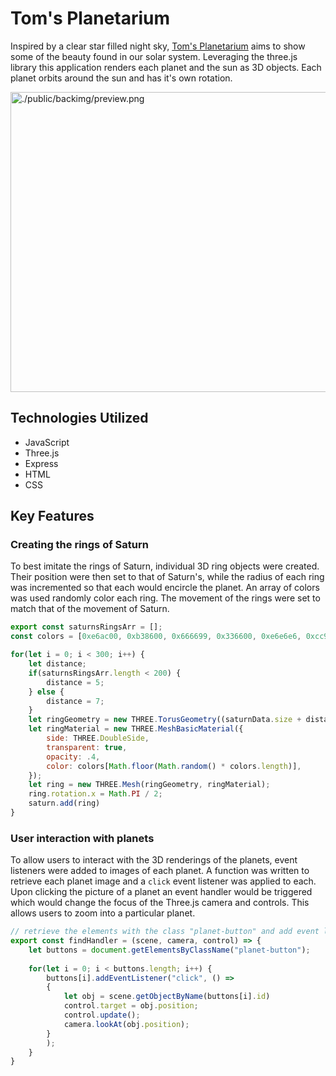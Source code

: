 # Tom's Planetarium 

Inspired by a clear star filled night sky, [Tom's Planetarium](https://tomsplanetarium.herokuapp.com/) aims to show some of the beauty found in our solar system. Leveraging the three.js library this application renders each planet and the sun as 3D objects. Each planet orbits around the sun and has it's own rotation.

<img src="./public/images/previewgif.gif" alt="./public/backimg/preview.png" width="852" height="480">

## Technologies Utilized 

* JavaScript 
* Three.js 
* Express
* HTML
* CSS 

## Key Features 

### Creating the rings of Saturn 

To best imitate the rings of Saturn, individual 3D ring objects were created. Their position were then set to that of Saturn's, while the radius of each ring was incremented so that each would encircle the planet. An array of colors was used randomly color each ring. The movement of the rings were set to match that of the movement of Saturn.   

```javascript
export const saturnsRingsArr = []; 
const colors = [0xe6ac00, 0xb38600, 0x666699, 0x336600, 0xe6e6e6, 0xcc9900]

for(let i = 0; i < 300; i++) {
    let distance; 
    if(saturnsRingsArr.length < 200) {
        distance = 5; 
    } else {
        distance = 7;
    }
    let ringGeometry = new THREE.TorusGeometry((saturnData.size + distance) + (i * .1), Math.random() * .1, 2, 50)
    let ringMaterial = new THREE.MeshBasicMaterial({
        side: THREE.DoubleSide, 
        transparent: true, 
        opacity: .4,
        color: colors[Math.floor(Math.random() * colors.length)],
    });
    let ring = new THREE.Mesh(ringGeometry, ringMaterial);
    ring.rotation.x = Math.PI / 2; 
    saturn.add(ring)
}
```

### User interaction with planets 

To allow users to interact with the 3D renderings of the planets, event listeners were added to images of each planet. A function was written to retrieve each planet image and a `click` event listener was applied to each. Upon clicking the picture of a planet an event handler would be triggered which would change the focus of the Three.js camera and controls. This allows users to zoom into a particular planet.   

```javascript 
// retrieve the elements with the class "planet-button" and add event listeners to each. 
export const findHandler = (scene, camera, control) => {
    let buttons = document.getElementsByClassName("planet-button");
    
    for(let i = 0; i < buttons.length; i++) {
        buttons[i].addEventListener("click", () => 
        {
            let obj = scene.getObjectByName(buttons[i].id)  
            control.target = obj.position;
            control.update();
            camera.lookAt(obj.position); 
        }
        );
    }
}
```
   

